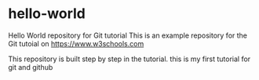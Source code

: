 # hello-world
Hello World repository for Git tutorial
This is an example repository for the Git tutoial on https://www.w3schools.com

This repository is built step by step in the tutorial.
this is my first tutorial for git and github
